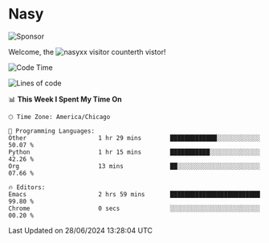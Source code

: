 # Nasy

<!--
<p align="center">
<img height="200" src="https://github-readme-stats.vercel.app/api?username=nasyxx&count_private=true&show_icons=true&theme=dracula&include_all_commits=true"/>
<img height="200" src="https://github-readme-stats.vercel.app/api/top-langs/?username=nasyxx&theme=dracula&hide=html,jupyter+notebook&count_private=true&show_icons=true"/>
</p>

  
----------------
-->

![Sponsor](https://img.shields.io/static/v1.svg?label=Sponsor&message=%E2%9D%A4&logo=GitHub&style=flat&color=pink)
 
Welcome, the ![nasyxx visitor counter](https://count.getloli.com/get/@nasyxx?theme=rule34)th vistor!
 
<!--START_SECTION:waka-->
![Code Time](http://img.shields.io/badge/Code%20Time-4%2C529%20hrs%207%20mins-blue)

![Lines of code](https://img.shields.io/badge/From%20Hello%20World%20I%27ve%20Written-6.3%20million%20lines%20of%20code-blue)

📊 **This Week I Spent My Time On** 

```text
🕑︎ Time Zone: America/Chicago

💬 Programming Languages: 
Other                    1 hr 29 mins        █████████████░░░░░░░░░░░░   50.07 % 
Python                   1 hr 15 mins        ███████████░░░░░░░░░░░░░░   42.26 % 
Org                      13 mins             ██░░░░░░░░░░░░░░░░░░░░░░░   07.66 % 

🔥 Editors: 
Emacs                    2 hrs 59 mins       █████████████████████████   99.80 % 
Chrome                   0 secs              ░░░░░░░░░░░░░░░░░░░░░░░░░   00.20 % 
```


 Last Updated on 28/06/2024 13:28:04 UTC
<!--END_SECTION:waka-->

<!-- ![visitors](https://visitor-badge.laobi.icu/badge?page_id=nasyxx.nasyxx) -->
